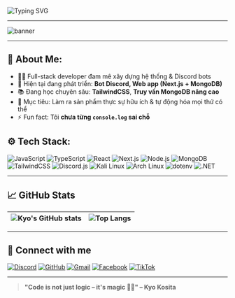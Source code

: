 ![Typing SVG](https://readme-typing-svg.demolab.com?font=Fira+Code&duration=2500&pause=1000&color=00FFBB&center=true&vCenter=true&width=435&lines=Hi+%F0%9F%91%8B+I'm+Kyo+Kosita;Full-stack+Developer;Discord+Bot+Maker;Welcome+to+my+GitHub!)

---

![banner](https://capsule-render.vercel.app/api?type=waving&height=300&color=black&text=Kyo%20Kosita&section=header&fontColor=e60000&desc=Coder%20hết%20sức%20bình%20thường&descAlign=50&descAlignY=64&fontAlignY=43)

---

## 💫 About Me:

- 👨‍💻 Full-stack developer đam mê xây dựng hệ thống & Discord bots  
- 🔧 Hiện tại đang phát triển: **Bot Discord, Web app (Next.js + MongoDB)**  
- 📚 Đang học chuyên sâu: **TailwindCSS**, **Truy vấn MongoDB nâng cao**  
- 🎯 Mục tiêu: Làm ra sản phẩm thực sự hữu ích & tự động hóa mọi thứ có thể  
- ⚡ Fun fact: Tôi **chưa từng `console.log` sai chỗ** 

## ⚙️ Tech Stack:

![JavaScript](https://img.shields.io/badge/-JavaScript-F7DF1E?style=flat&logo=javascript&logoColor=black)
![TypeScript](https://img.shields.io/badge/-TypeScript-3178C6?style=flat&logo=typescript&logoColor=white)
![React](https://img.shields.io/badge/-React-20232A?style=flat&logo=react)
![Next.js](https://img.shields.io/badge/-Next.js-black?style=flat&logo=nextdotjs)
![Node.js](https://img.shields.io/badge/-Node.js-339933?style=flat&logo=node.js&logoColor=white)
![MongoDB](https://img.shields.io/badge/-MongoDB-47A248?style=flat&logo=mongodb&logoColor=white)
![TailwindCSS](https://img.shields.io/badge/-TailwindCSS-38B2AC?style=flat&logo=tailwindcss&logoColor=white)
![Discord.js](https://img.shields.io/badge/-Discord.js-5865F2?style=flat&logo=discord&logoColor=white)
![Kali Linux](https://img.shields.io/badge/-Kali%20Linux-557C94?style=flat&logo=kalilinux&logoColor=white)
![Arch Linux](https://img.shields.io/badge/-Arch%20Linux-1793D1?style=flat&logo=archlinux&logoColor=white)
![dotenv](https://img.shields.io/badge/-dotenv-8BBD23?style=flat&logo=dotenv&logoColor=white)
![.NET](https://img.shields.io/badge/-.NET-512BD4?style=flat&logo=dotnet&logoColor=white)

---

## 📈 GitHub Stats

| ![Kyo's GitHub stats](https://github-readme-stats.vercel.app/api?username=kyokosita&show_icons=true&theme=radical&hide_title=true) | ![Top Langs](https://github-readme-stats.vercel.app/api/top-langs/?username=kyokosita&layout=compact&theme=radical) |
|--|--|

---

## 🔗 Connect with me

[![Discord](https://img.shields.io/badge/-kyokosita-5865F2?style=flat&logo=discord&logoColor=white)](https://discord.com/users/802124848037888000)
[![GitHub](https://img.shields.io/badge/-kyokosita-black?style=flat&logo=github&logoColor=white)](https://github.com/kyokosita)
[![Gmail](https://img.shields.io/badge/-Gmail-D14836?style=flat&logo=gmail&logoColor=white)](mailto:kyokosita00@gmail.com)
[![Facebook](https://img.shields.io/badge/-Facebook-1877F2?style=flat&logo=facebook&logoColor=white)](https://facebook.com/kyo.kosita)
[![TikTok](https://img.shields.io/badge/-TikTok-000000?style=flat&logo=tiktok&logoColor=white)](https://www.tiktok.com/@kyokosita00)

---

> **"Code is not just logic – it's magic 🧙‍♂️" – Kyo Kosita**
